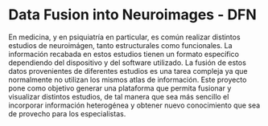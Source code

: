# Data Fusion into Neuroimages - DFN

En medicina, y en psiquiatría en particular, es común realizar distintos estudios de neuroimágen,
tanto estructurales como funcionales. La información recabada en estos estudios tienen un formato
específico dependiendo del dispositivo y del software utilizado. La fusión de estos datos provenientes
de diferentes estudios es una tarea compleja ya que normalmente no utilizan los mismos atlas de
información. Este proyecto pone como objetivo generar una plataforma que permita fusionar y visualizar
distintos estudios, de tal manera que sea más sencillo el incorporar información heterogénea y obtener
nuevo conocimiento que sea de provecho para los especialistas.
